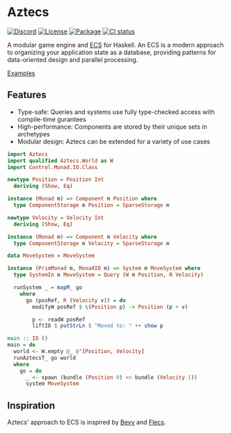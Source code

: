 # Aztecs

[![Discord](https://img.shields.io/discord/1306713440873877576.svg?label=&logo=discord&logoColor=ffffff&color=7389D8&labelColor=6A7EC2)](https://discord.gg/Hb7B3Qq4Xd)
[![License](https://img.shields.io/badge/license-BSD3-blue.svg)](https://github.com/aztecs-hs/aztecs/blob/main/LICENSE)
[![Package](https://img.shields.io/hackage/v/aztecs.svg)](https://hackage.haskell.org/package/aztecs)
[![CI status](https://github.com/aztecs-hs/aztecs/actions/workflows/ci.yml/badge.svg)](https://github.com/aztecs-hs/aztecs/actions)

A modular game engine and [ECS](https://en.wikipedia.org/wiki/Entity_component_system) for Haskell.
An ECS is a modern approach to organizing your application state as a database,
providing patterns for data-oriented design and parallel processing.

[Examples](https://github.com/aztecs-hs/aztecs/tree/main/examples)

## Features
- Type-safe: Queries and systems use fully type-checked access with compile-time gurantees
- High-performance: Components are stored by their unique sets in archetypes
- Modular design: Aztecs can be extended for a variety of use cases

```hs
import Aztecs
import qualified Aztecs.World as W
import Control.Monad.IO.Class

newtype Position = Position Int
  deriving (Show, Eq)

instance (Monad m) => Component m Position where
  type ComponentStorage m Position = SparseStorage m

newtype Velocity = Velocity Int
  deriving (Show, Eq)

instance (Monad m) => Component m Velocity where
  type ComponentStorage m Velocity = SparseStorage m

data MoveSystem = MoveSystem

instance (PrimMonad m, MonadIO m) => System m MoveSystem where
  type SystemIn m MoveSystem = Query (W m Position, R Velocity)

  runSystem _ = mapM_ go
    where
      go (posRef, R (Velocity v)) = do
        modifyW posRef $ \(Position p) -> Position (p + v)

        p <- readW posRef
        liftIO $ putStrLn $ "Moved to: " ++ show p

main :: IO ()
main = do
  world <- W.empty @_ @'[Position, Velocity]
  runAztecsT_ go world
  where
    go = do
      _ <- spawn (bundle (Position 0) <> bundle (Velocity 1))
      system MoveSystem
```

## Inspiration

Aztecs' approach to ECS is inspired by [Bevy](https://github.com/bevyengine/bevy/) and [Flecs](https://github.com/SanderMertens/flecs).
